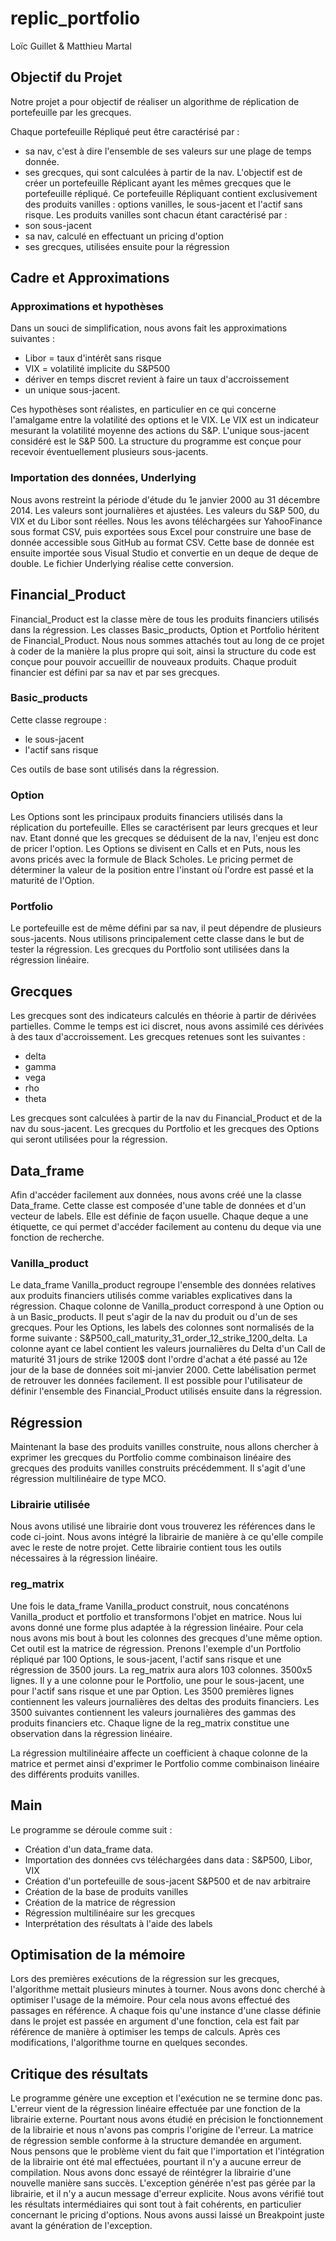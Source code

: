 # replic_portfolio

Loïc Guillet & Matthieu Martal


## Objectif du Projet

Notre projet a pour objectif de réaliser un algorithme de réplication de portefeuille par les grecques.

Chaque portefeuille Répliqué peut être caractérisé par : 
* sa nav, c'est à dire l'ensemble de ses valeurs sur une plage de temps donnée.
* ses grecques, qui sont calculées à partir de la nav.
L'objectif est de créer un portefeuille Réplicant ayant les mêmes grecques que le portefeuille répliqué.
Ce portefeuille Répliquant contient exclusivement des produits vanilles : options vanilles, le sous-jacent et l'actif sans risque.
Les produits vanilles sont chacun étant caractérisé par :
* son sous-jacent
* sa nav, calculé en effectuant un pricing d'option
* ses grecques, utilisées ensuite pour la régression


## Cadre et Approximations

### Approximations et hypothèses
Dans un souci de simplification, nous avons fait les approximations suivantes :
* Libor = taux d'intérêt sans risque
* VIX = volatilité implicite du S&P500
* dériver en temps discret revient à faire un taux d'accroissement
* un unique sous-jacent.

Ces hypothèses sont réalistes, en particulier en ce qui concerne l'amalgame entre la volatilité des options et le VIX. Le VIX est un indicateur mesurant la volatilité moyenne des actions du S&P.
L'unique sous-jacent considéré est le S&P 500. La structure du programme est conçue pour recevoir éventuellement plusieurs sous-jacents.

### Importation des données, Underlying
Nous avons restreint la période d'étude du 1e janvier 2000 au 31 décembre 2014. Les valeurs sont journalières et ajustées.
Les valeurs du S&P 500, du VIX et du Libor sont réelles. Nous les avons téléchargées sur YahooFinance sous format CSV, puis exportées sous Excel pour construire une base de donnée accessible sous GitHub au format CSV.
Cette base de donnée est ensuite importée sous Visual Studio et convertie en un deque de deque de double. Le fichier Underlying réalise cette conversion.


## Financial_Product

Financial_Product est la classe mère de tous les produits financiers utilisés dans la régression. Les classes Basic_products, Option et Portfolio héritent de Financial_Product.
Nous nous sommes attachés tout au long de ce projet à coder de la manière la plus propre qui soit, ainsi la structure du code est conçue pour pouvoir accueillir de nouveaux produits.
Chaque produit financier est défini par sa nav et par ses grecques.

### Basic_products
Cette classe regroupe :
* le sous-jacent
* l'actif sans risque

Ces outils de base sont utilisés dans la régression.

### Option

Les Options sont les principaux produits financiers utilisés dans la réplication du portefeuille.
Elles se caractérisent par leurs grecques et leur nav. Etant donné que les grecques se déduisent de la nav, l'enjeu est donc de pricer l'option.
Les Options se divisent en Calls et en Puts, nous les avons pricés avec la formule de Black Scholes.
Le pricing permet de déterminer la valeur de la position entre l'instant où l'ordre est passé et la maturité de l'Option.

### Portfolio

Le portefeuille est de même défini par sa nav, il peut dépendre de plusieurs sous-jacents.
Nous utilisons principalement cette classe dans le but de tester la régression.
Les grecques du Portfolio sont utilisées dans la régression linéaire.


## Grecques

Les grecques sont des indicateurs calculés en théorie à partir de dérivées partielles. Comme le temps est ici discret, nous avons assimilé ces dérivées à des taux d'accroissement.
Les grecques retenues sont les suivantes :
* delta
* gamma
* vega
* rho
* theta

Les grecques sont calculées à partir de la nav du Financial_Product et de la nav du sous-jacent. 
Les grecques du Portfolio et les grecques des Options qui seront utilisées pour la régression.


## Data_frame

Afin d'accéder facilement aux données, nous avons créé une la classe Data_frame. 
Cette classe est composée d'une table de données et d'un vecteur de labels.
Elle est définie de façon usuelle. Chaque deque a une étiquette, ce qui permet d'accéder facilement au contenu du deque via une fonction de recherche.

### Vanilla_product
Le data_frame Vanilla_product regroupe l'ensemble des données relatives aux produits financiers utilisés comme variables explicatives dans la régression.
Chaque colonne de Vanilla_product correspond à une Option ou à un Basic_products. Il peut s'agir de la nav du produit ou d'un de ses grecques.
Pour les Options, les labels des colonnes sont normalisés de la forme suivante :
S&P500_call_maturity_31_order_12_strike_1200_delta. 
La colonne ayant ce label contient les valeurs journalières du Delta d'un Call de maturité 31 jours de strike 1200$ dont l'ordre d'achat a été passé au 12e jour de la base de données soit mi-janvier 2000.
Cette labélisation permet de retrouver les données facilement.
Il est possible pour l'utilisateur de définir l'ensemble des Financial_Product utilisés ensuite dans la régression. 


## Régression

Maintenant la base des produits vanilles construite, nous allons chercher à exprimer les grecques du Portfolio comme combinaison linéaire des grecques des produits vanilles construits précédemment.
Il s'agit d'une régression multilinéaire de type MCO.

### Librairie utilisée
Nous avons utilisé une librairie dont vous trouverez les références dans le code ci-joint.
Nous avons intégré la librairie de manière à ce qu'elle compile avec le reste de notre projet.
Cette librairie contient tous les outils nécessaires à la régression linéaire.

### reg_matrix
Une fois le data_frame Vanilla_product construit, nous concaténons Vanilla_product et portfolio et transformons l'objet en matrice.
Nous lui avons donné une forme plus adaptée à la régression linéaire.
Pour cela nous avons mis bout à bout les colonnes des grecques d'une même option. Cet outil est la matrice de régression.
Prenons l'exemple d'un Portfolio répliqué par 100 Options, le sous-jacent, l'actif sans risque et une régression de 3500 jours. 
La reg_matrix aura alors 103 colonnes. 3500x5 lignes.
Il y a une colonne pour le Portfolio, une pour le sous-jacent, une pour l'actif sans risque et une par Option.
Les 3500 premières lignes contiennent les valeurs journalières des deltas des produits financiers.
Les 3500 suivantes contiennent les valeurs journalières des gammas des produits financiers etc.
Chaque ligne de la reg_matrix constitue une observation dans la régression linéaire. 


La régression multilinéaire affecte un coefficient à chaque colonne de la matrice et permet ainsi d'exprimer le Portfolio comme combinaison linéaire des différents produits vanilles.


## Main

Le programme se déroule comme suit :

* Création d'un data_frame data.
* Importation des données cvs téléchargées dans data : S&P500, Libor, VIX
* Création d'un portefeuille de sous-jacent S&P500 et de nav arbitraire
* Création de la base de produits vanilles
* Création de la matrice de régression
* Régression multilinéaire sur les grecques
* Interprétation des résultats à l'aide des labels


## Optimisation de la mémoire

Lors des premières exécutions de la régression sur les grecques, l'algorithme mettait plusieurs minutes à tourner. 
Nous avons donc cherché à optimiser l'usage de la mémoire.
Pour cela nous avons effectué des passages en référence.
A chaque fois qu'une instance d'une classe définie dans le projet est passée en argument d'une fonction, cela est fait par référence de manière à optimiser les temps de calculs.
Après ces modifications, l'algorithme tourne en quelques secondes.

## Critique des résultats

Le programme génère une exception et l'exécution ne se termine donc pas.
L'erreur vient de la régression linéaire effectuée par une fonction de la librairie externe. 
Pourtant nous avons étudié en précision le fonctionnement de la librairie et nous n'avons pas compris l'origine de l'erreur.
La matrice de régression semble conforme à la structure demandée en argument.
Nous pensons que le problème vient du fait que l'importation et l'intégration de la librairie ont été mal effectuées, pourtant il n'y a aucune erreur de compilation.
Nous avons donc essayé de réintégrer la librairie d'une nouvelle manière sans succès.
L'exception générée n'est pas gérée par la librairie, et il n'y a aucun message d'erreur explicite.
Nous avons vérifié tout les résultats intermédiaires qui sont tout à fait cohérents, en particulier concernant le pricing d'options. Nous avons aussi laissé un Breakpoint juste avant la génération de l'exception.
